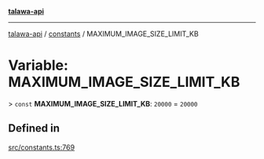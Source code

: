 [**talawa-api**](../../README.md)

***

[talawa-api](../../modules.md) / [constants](../README.md) / MAXIMUM\_IMAGE\_SIZE\_LIMIT\_KB

# Variable: MAXIMUM\_IMAGE\_SIZE\_LIMIT\_KB

\> `const` **MAXIMUM\_IMAGE\_SIZE\_LIMIT\_KB**: `20000` = `20000`

## Defined in

[src/constants.ts:769](https://github.com/PalisadoesFoundation/talawa-api/blob/6bd0fecc1032af2aa70d925c85724d9fec2350f9/src/constants.ts#L769)
